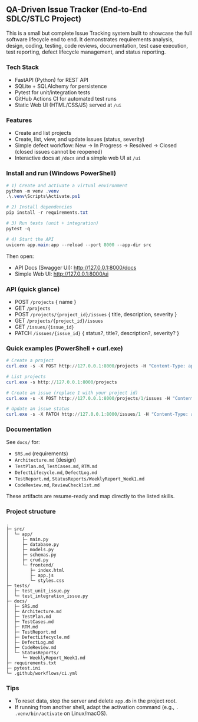 ## QA-Driven Issue Tracker (End-to-End SDLC/STLC Project)

This is a small but complete Issue Tracking system built to showcase the full software lifecycle end to end. It demonstrates requirements analysis, design, coding, testing, code reviews, documentation, test case execution, test reporting, defect lifecycle management, and status reporting.

### Tech Stack
- FastAPI (Python) for REST API
- SQLite + SQLAlchemy for persistence
- Pytest for unit/integration tests
- GitHub Actions CI for automated test runs
- Static Web UI (HTML/CSS/JS) served at `/ui`

### Features
- Create and list projects
- Create, list, view, and update issues (status, severity)
- Simple defect workflow: New → In Progress → Resolved → Closed (closed issues cannot be reopened)
- Interactive docs at `/docs` and a simple web UI at `/ui`

### Install and run (Windows PowerShell)
```powershell
# 1) Create and activate a virtual environment
python -m venv .venv
.\.venv\Scripts\Activate.ps1

# 2) Install dependencies
pip install -r requirements.txt

# 3) Run tests (unit + integration)
pytest -q

# 4) Start the API
uvicorn app.main:app --reload --port 8000 --app-dir src
```

Then open:
- API Docs (Swagger UI): http://127.0.0.1:8000/docs
- Simple Web UI: http://127.0.0.1:8000/ui

### API (quick glance)
- POST `/projects` { name }
- GET `/projects`
- POST `/projects/{project_id}/issues` { title, description, severity }
- GET `/projects/{project_id}/issues`
- GET `/issues/{issue_id}`
- PATCH `/issues/{issue_id}` { status?, title?, description?, severity? }

### Quick examples (PowerShell + curl.exe)
```powershell
# Create a project
curl.exe -s -X POST http://127.0.0.1:8000/projects -H "Content-Type: application/json" -d "{\"name\":\"Demo\"}"

# List projects
curl.exe -s http://127.0.0.1:8000/projects

# Create an issue (replace 1 with your project id)
curl.exe -s -X POST http://127.0.0.1:8000/projects/1/issues -H "Content-Type: application/json" -d "{\"title\":\"Bug\",\"description\":\"Home page\",\"severity\":\"High\"}"

# Update an issue status
curl.exe -s -X PATCH http://127.0.0.1:8000/issues/1 -H "Content-Type: application/json" -d "{\"status\":\"In Progress\"}"
```

### Documentation
See `docs/` for:
- `SRS.md` (requirements)
- `Architecture.md` (design)
- `TestPlan.md`, `TestCases.md`, `RTM.md`
- `DefectLifecycle.md`, `DefectLog.md`
- `TestReport.md`, `StatusReports/WeeklyReport_Week1.md`
- `CodeReview.md`, `ReviewChecklist.md`

These artifacts are resume-ready and map directly to the listed skills.

### Project structure
```
.
├─ src/
│  └─ app/
│     ├─ main.py
│     ├─ database.py
│     ├─ models.py
│     ├─ schemas.py
│     ├─ crud.py
│     └─ frontend/
│        ├─ index.html
│        ├─ app.js
│        └─ styles.css
├─ tests/
│  ├─ test_unit_issue.py
│  └─ test_integration_issue.py
├─ docs/
│  ├─ SRS.md
│  ├─ Architecture.md
│  ├─ TestPlan.md
│  ├─ TestCases.md
│  ├─ RTM.md
│  ├─ TestReport.md
│  ├─ DefectLifecycle.md
│  ├─ DefectLog.md
│  ├─ CodeReview.md
│  └─ StatusReports/
│     └─ WeeklyReport_Week1.md
├─ requirements.txt
├─ pytest.ini
└─ .github/workflows/ci.yml
```

### Tips
- To reset data, stop the server and delete `app.db` in the project root.
- If running from another shell, adapt the activation command (e.g., `. .venv/bin/activate` on Linux/macOS).

